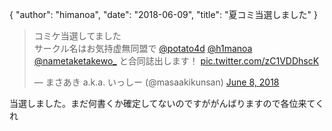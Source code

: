 {
   "author": "himanoa",
   "date": "2018-06-09",
   "title": "夏コミ当選しました"
}

<blockquote class="twitter-tweet" data-partner="tweetdeck"><p lang="ja" dir="ltr">コミケ当選してました<br>サークル名はお気持虚無同盟で <a href="https://twitter.com/potato4d?ref_src=twsrc%5Etfw">@potato4d</a> <a href="https://twitter.com/h1manoa?ref_src=twsrc%5Etfw">@h1manoa</a> <a href="https://twitter.com/nametaketakewo_?ref_src=twsrc%5Etfw">@nametaketakewo_</a> と合同誌出します！ <a href="https://t.co/zC1VDDhscK">pic.twitter.com/zC1VDDhscK</a></p>&mdash; まさあき a.k.a. いっしー (@masaakikunsan) <a href="https://twitter.com/masaakikunsan/status/1005022457843970049?ref_src=twsrc%5Etfw">June 8, 2018</a></blockquote>

当選しました。まだ何書くか確定してないのですががんばりますので各位来てくれ

